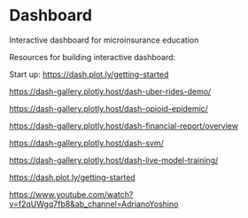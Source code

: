 # Dashboard
Interactive dashboard for microinsurance education

Resources for building interactive dashboard:

Start up: https://dash.plot.ly/getting-started 

 https://dash-gallery.plotly.host/dash-uber-rides-demo/ 

https://dash-gallery.plotly.host/dash-opioid-epidemic/

https://dash-gallery.plotly.host/dash-financial-report/overview

https://dash-gallery.plotly.host/dash-svm/

https://dash-gallery.plotly.host/dash-live-model-training/

https://dash.plot.ly/getting-started

https://www.youtube.com/watch?v=f2qUWgq7fb8&ab_channel=AdrianoYoshino